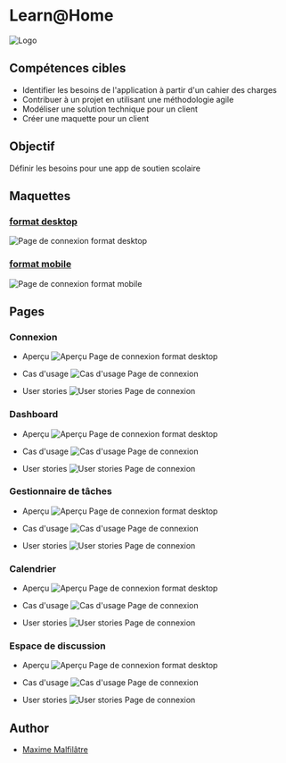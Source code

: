 # Learn@Home
![Logo](https://github.com/maxew33/OC-P10-learnAtHome/blob/master/img/logo.png)

## Compétences cibles

- Identifier les besoins de l'application à partir d'un cahier des charges
- Contribuer à un projet en utilisant une méthodologie agile
- Modéliser une solution technique pour un client
- Créer une maquette pour un client

## Objectif

Définir les besoins pour une app de soutien scolaire

## Maquettes

### [format desktop](https://www.figma.com/proto/4UjH9NUwv3l50WhJ0v5GWr/Learn%40Home-v1.3?type=design&node-id=1-16&scaling=min-zoom&page-id=0%3A1&starting-point-node-id=1%3A36)
![Page de connexion format desktop](https://github.com/maxew33/OC-P10-learnAtHome/blob/master/img/D-LoginPage.png)

### [format mobile](https://www.figma.com/proto/4UjH9NUwv3l50WhJ0v5GWr/Learn%40Home-v1.3?type=design&node-id=1-36&scaling=min-zoom&page-id=0%3A1&starting-point-node-id=1%3A36)
![Page de connexion format mobile](https://github.com/maxew33/OC-P10-learnAtHome/blob/master/img/M-LoginPage.png)

## Pages

### Connexion
- Aperçu
![Aperçu Page de connexion format desktop](https://github.com/maxew33/OC-P10-learnAtHome/blob/master/img/D-LoginPage.png)

- Cas d'usage
![Cas d'usage Page de connexion](https://github.com/maxew33/OC-P10-learnAtHome/blob/master/img/connexion.drawio.png)

- User stories
![User stories Page de connexion](https://github.com/maxew33/OC-P10-learnAtHome/blob/master/img/us-login.png)

### Dashboard
- Aperçu
![Aperçu Page de connexion format desktop](https://github.com/maxew33/OC-P10-learnAtHome/blob/master/img/D-LoginPage.png)

- Cas d'usage
![Cas d'usage Page de connexion](https://github.com/maxew33/OC-P10-learnAtHome/blob/master/img/dashboard.drawio.png)

- User stories
![User stories Page de connexion](https://github.com/maxew33/OC-P10-learnAtHome/blob/master/img/us-dashboard.png)

### Gestionnaire de tâches
- Aperçu
![Aperçu Page de connexion format desktop](https://github.com/maxew33/OC-P10-learnAtHome/blob/master/img/D-LoginPage.png)

- Cas d'usage
![Cas d'usage Page de connexion](https://github.com/maxew33/OC-P10-learnAtHome/blob/master/img/todolist.drawio.png)

- User stories
![User stories Page de connexion](https://github.com/maxew33/OC-P10-learnAtHome/blob/master/img/us-todo.png)

### Calendrier
- Aperçu
![Aperçu Page de connexion format desktop](https://github.com/maxew33/OC-P10-learnAtHome/blob/master/img/D-LoginPage.png)

- Cas d'usage
![Cas d'usage Page de connexion](https://github.com/maxew33/OC-P10-learnAtHome/blob/master/img/calendrier.drawio.png)

- User stories
![User stories Page de connexion](https://github.com/maxew33/OC-P10-learnAtHome/blob/master/img/us-calendar.png)

### Espace de discussion
- Aperçu
![Aperçu Page de connexion format desktop](https://github.com/maxew33/OC-P10-learnAtHome/blob/master/img/D-LoginPage.png)

- Cas d'usage
![Cas d'usage Page de connexion](https://github.com/maxew33/OC-P10-learnAtHome/blob/master/img/chat.drawio.png)

- User stories
![User stories Page de connexion](https://github.com/maxew33/OC-P10-learnAtHome/blob/master/img/us-chat.png)

## Author

- [Maxime Malfilâtre](https://www.github.com/maxew33)